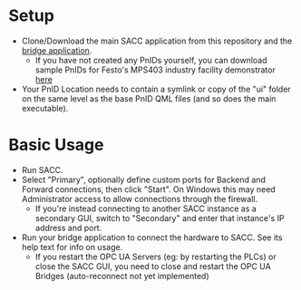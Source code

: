# Setup
- Clone/Download the main SACC application from this repository and the [bridge application](https://github.com/LuPro/OPC-UA-bridge).
    - If you have not created any PnIDs yourself, you can download sample PnIDs for Festo's MPS403 industry facility demonstrator [here](https://github.com/LuPro/MPS400-PnID)
- Your PnID Location needs to contain a symlink or copy of the "ui" folder on the same level as the base PnID QML files (and so does the main executable).


# Basic Usage
- Run SACC.
- Select "Primary", optionally define custom ports for Backend and Forward connections, then click "Start". On Windows this may need Administrator access to allow connections through the firewall.
    - If you're instead connecting to another SACC instance as a secondary GUI, switch to "Secondary" and enter that instance's IP address and port.
- Run your bridge application to connect the hardware to SACC. See its help text for info on usage.
    - If you restart the OPC UA Servers (eg: by restarting the PLCs) or close the SACC GUI, you need to close and restart the OPC UA Bridges (auto-reconnect not yet implemented)
